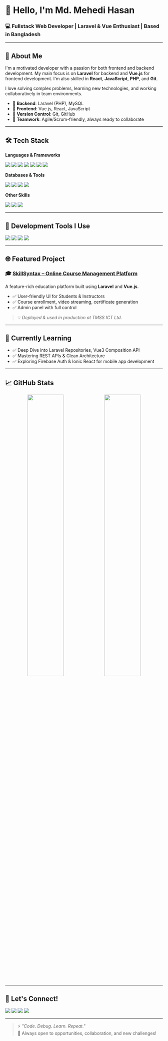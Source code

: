 # 👋 Hello, I'm **Md. Mehedi Hasan**  
### 💻 Fullstack Web Developer | Laravel & Vue Enthusiast | Based in Bangladesh  

---

## 🚀 About Me

I'm a motivated developer with a passion for both frontend and backend development. My main focus is on **Laravel** for backend and **Vue.js** for frontend development. I'm also skilled in **React**, **JavaScript**, **PHP**, and **Git**.

I love solving complex problems, learning new technologies, and working collaboratively in team environments.

- 🔹 **Backend**: Laravel (PHP), MySQL  
- 🔹 **Frontend**: Vue.js, React, JavaScript  
- 🔹 **Version Control**: Git, GitHub  
- 🔹 **Teamwork**: Agile/Scrum-friendly, always ready to collaborate  

---

## 🛠️ Tech Stack

**Languages & Frameworks**  
<p align="left">
  <img src="https://img.shields.io/badge/Laravel-E53935?style=for-the-badge&logo=laravel&logoColor=white"/>
  <img src="https://img.shields.io/badge/Vue.js-42B883?style=for-the-badge&logo=vue.js&logoColor=white"/>
  <img src="https://img.shields.io/badge/React-61DAFB?style=for-the-badge&logo=react&logoColor=black"/>
  <img src="https://img.shields.io/badge/PHP-777BB4?style=for-the-badge&logo=php&logoColor=white"/>
  <img src="https://img.shields.io/badge/JavaScript-F7DF1E?style=for-the-badge&logo=javascript&logoColor=black"/>
  <img src="https://img.shields.io/badge/Node.js-339933?style=for-the-badge&logo=node.js&logoColor=white"/>
  <img src="https://img.shields.io/badge/Express.js-000000?style=for-the-badge&logo=express&logoColor=white"/>
</p>

**Databases & Tools**  
<p align="left">
  <img src="https://img.shields.io/badge/MySQL-4479A1?style=for-the-badge&logo=mysql&logoColor=white"/>
  <img src="https://img.shields.io/badge/MongoDB-47A248?style=for-the-badge&logo=mongodb&logoColor=white"/>
  <img src="https://img.shields.io/badge/Git-F05032?style=for-the-badge&logo=git&logoColor=white"/>
  <img src="https://img.shields.io/badge/Bootstrap-7952B3?style=for-the-badge&logo=bootstrap&logoColor=white"/>
</p>

**Other Skills**  
<p align="left">
  <img src="https://img.shields.io/badge/HTML5-E34F26?style=for-the-badge&logo=html5&logoColor=white"/>
  <img src="https://img.shields.io/badge/CSS3-1572B6?style=for-the-badge&logo=css3&logoColor=white"/>
  <img src="https://img.shields.io/badge/Linux-FCC624?style=for-the-badge&logo=linux&logoColor=black"/>
</p>

---

## 🧰 Development Tools I Use

<p align="left">
  <img src="https://img.shields.io/badge/VS%20Code-007ACC?style=for-the-badge&logo=visual-studio-code&logoColor=white"/>
  <img src="https://img.shields.io/badge/PHPStorm-000000?style=for-the-badge&logo=phpstorm&logoColor=white"/>
  <img src="https://img.shields.io/badge/WebStorm-000000?style=for-the-badge&logo=webstorm&logoColor=white"/>
  <img src="https://img.shields.io/badge/Android%20Studio-3DDC84?style=for-the-badge&logo=android-studio&logoColor=white"/>
</p>

---

## 🌐 Featured Project

### 🎓 [SkillSyntax – Online Course Management Platform](https://skill.tmssict.com/)  
A feature-rich education platform built using **Laravel** and **Vue.js**.

- ✅ User-friendly UI for Students & Instructors  
- ✅ Course enrollment, video streaming, certificate generation  
- ✅ Admin panel with full control

> 💡 *Deployed & used in production at TMSS ICT Ltd.*

---

## 🌱 Currently Learning

- ✅ Deep Dive into Laravel Repositories, Vue3 Composition API  
- ✅ Mastering REST APIs & Clean Architecture  
- ✅ Exploring Firebase Auth & Ionic React for mobile app development  

---

## 📈 GitHub Stats

<div align="center">
  <img src="https://github-readme-stats.vercel.app/api?username=Omehedi&show_icons=true&theme=tokyonight" width="48%" />
  <img src="https://github-readme-stats.vercel.app/api/top-langs/?username=Omehedi&layout=compact&theme=tokyonight" width="48%" />
</div>

---

## 🤝 Let's Connect!

<p align="left">
  <a href="mailto:mahinbabu042@gmail.com"><img src="https://img.shields.io/badge/Gmail-D14836?style=for-the-badge&logo=gmail&logoColor=white"/></a>
  <a href="https://www.linkedin.com/in/mehedi-hasan-b11516277/" target="_blank"><img src="https://img.shields.io/badge/LinkedIn-0077B5?style=for-the-badge&logo=linkedin&logoColor=white"/></a>
  <a href="https://www.facebook.com/profile.php?id=100035849441092" target="_blank"><img src="https://img.shields.io/badge/Facebook-1877F2?style=for-the-badge&logo=facebook&logoColor=white"/></a>
  <a href="https://skill.tmssict.com/" target="_blank"><img src="https://img.shields.io/badge/SkillSyntax-ff69b4?style=for-the-badge&logo=Google-chrome&logoColor=white"/></a>
</p>

---

> ⚡ *"Code. Debug. Learn. Repeat."*  
> 🔁 Always open to opportunities, collaboration, and new challenges!

